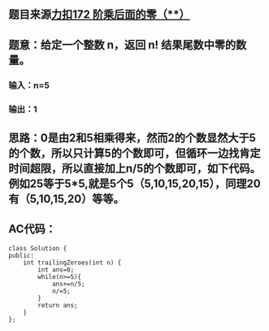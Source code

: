 ## 题目来源[力扣172 阶乘后面的零（**）](https://leetcode-cn.com/problems/factorial-trailing-zeroes/)


## 题意：给定一个整数 n，返回 n! 结果尾数中零的数量。

### 输入：n=5
### 输出：1

## 思路：0是由2和5相乘得来，然而2的个数显然大于5的个数，所以只计算5的个数即可，但循环一边找肯定时间超限，所以直接加上n/5的个数即可，如下代码。例如25等于5*5,就是5个5（5,10,15,20,15），同理20有（5,10,15,20）等等。
## AC代码：
```
class Solution {
public:
    int trailingZeroes(int n) {
        int ans=0;
        while(n>=5){
            ans+=n/5;
            n/=5;
        }
        return ans;
    }
};

```
